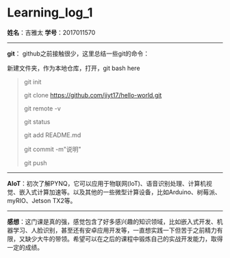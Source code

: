 # Learning_log_1

**姓名**：吉雅太  **学号**：2017011570

___

**git**： github之前接触很少，这里总结一些git的命令：

新建文件夹，作为本地仓库，打开，git bash here

> git init
>
> git clone https://github.com/jiyt17/hello-world.git
>
> git remote -v
>
> git status
>
> git add README.md
>
> git commit -m"说明"
>
> git push

___

**AIoT**：初次了解PYNQ，它可以应用于物联网(loT)、语音识别处理、计算机视觉、嵌入式计算加速等。以及其他的一些微型计算设备，比如Arduino、树莓派、myRIO、Jetson TX2等。

___

**感想**：这门课是真的强，感觉包含了好多感兴趣的知识领域，比如嵌入式开发、机器学习、人脸识别，甚至还有安卓应用开发等，一直想实践一下但苦于之前精力有限，又缺少大牛的带领。希望可以在之后的课程中锻炼自己的实战开发能力，取得一定的成绩。

